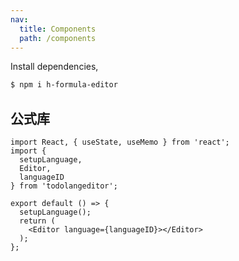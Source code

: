 ```yaml
---
nav:
  title: Components
  path: /components
---
```


Install dependencies,

```bash
$ npm i h-formula-editor
```

## 公式库

```tsx
import React, { useState, useMemo } from 'react';
import {
  setupLanguage,
  Editor,
  languageID
} from 'todolangeditor';

export default () => {
  setupLanguage();
  return (
    <Editor language={languageID}></Editor>
  );
};
```
